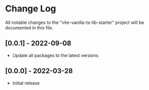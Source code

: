 # Change Log

All notable changes to the "vite-vanilla-ts-lib-starter" project will be documented in this file.

## [0.0.1] - 2022-09-08

- Update all packages to the latest versions

## [0.0.0] - 2022-03-28

- Initial release
